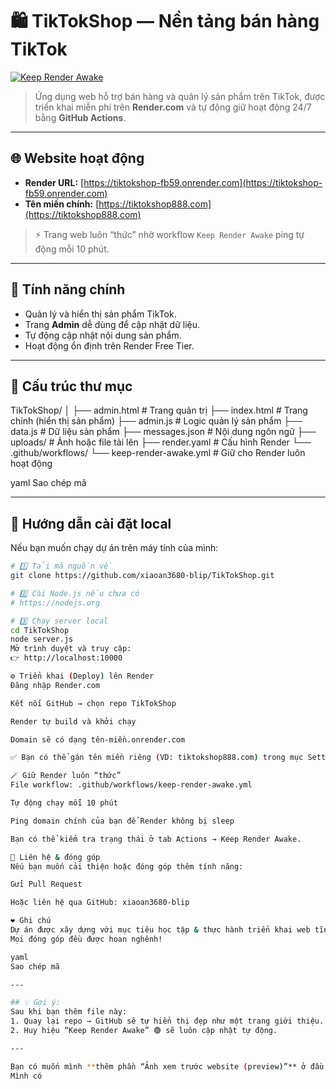 # 🛍️ TikTokShop — Nền tảng bán hàng TikTok

[![Keep Render Awake](https://github.com/xiaoan3680-blip/TikTokShop/actions/workflows/keep-render-awake.yml/badge.svg)](https://github.com/xiaoan3680-blip/TikTokShop/actions/workflows/keep-render-awake.yml)

> Ứng dụng web hỗ trợ bán hàng và quản lý sản phẩm trên TikTok, được triển khai miễn phí trên **Render.com** và tự động giữ hoạt động 24/7 bằng **GitHub Actions**.

---

## 🌐 Website hoạt động
- **Render URL:** [https://tiktokshop-fb59.onrender.com](https://tiktokshop-fb59.onrender.com)  
- **Tên miền chính:** [https://tiktokshop888.com](https://tiktokshop888.com)

> ⚡ Trang web luôn “thức” nhờ workflow `Keep Render Awake` ping tự động mỗi 10 phút.

---

## 🚀 Tính năng chính
- Quản lý và hiển thị sản phẩm TikTok.
- Trang **Admin** dễ dùng để cập nhật dữ liệu.
- Tự động cập nhật nội dung sản phẩm.
- Hoạt động ổn định trên Render Free Tier.

---

## 🧩 Cấu trúc thư mục

TikTokShop/
│
├── admin.html # Trang quản trị
├── index.html # Trang chính (hiển thị sản phẩm)
├── admin.js # Logic quản lý sản phẩm
├── data.js # Dữ liệu sản phẩm
├── messages.json # Nội dung ngôn ngữ
├── uploads/ # Ảnh hoặc file tải lên
├── render.yaml # Cấu hình Render
└── .github/workflows/
└── keep-render-awake.yml # Giữ cho Render luôn hoạt động

yaml
Sao chép mã

---

## 🧠 Hướng dẫn cài đặt local

Nếu bạn muốn chạy dự án trên máy tính của mình:

```bash
# 1️⃣ Tải mã nguồn về
git clone https://github.com/xiaoan3680-blip/TikTokShop.git

# 2️⃣ Cài Node.js nếu chưa có
# https://nodejs.org

# 3️⃣ Chạy server local
cd TikTokShop
node server.js
Mở trình duyệt và truy cập:
👉 http://localhost:10000

⚙️ Triển khai (Deploy) lên Render
Đăng nhập Render.com

Kết nối GitHub → chọn repo TikTokShop

Render tự build và khởi chạy

Domain sẽ có dạng tên-miền.onrender.com

✅ Bạn có thể gán tên miền riêng (VD: tiktokshop888.com) trong mục Settings → Custom Domain

🪄 Giữ Render luôn “thức”
File workflow: .github/workflows/keep-render-awake.yml

Tự động chạy mỗi 10 phút

Ping domain chính của bạn để Render không bị sleep

Bạn có thể kiểm tra trạng thái ở tab Actions → Keep Render Awake.

💬 Liên hệ & đóng góp
Nếu bạn muốn cải thiện hoặc đóng góp thêm tính năng:

Gửi Pull Request

Hoặc liên hệ qua GitHub: xiaoan3680-blip

❤️ Ghi chú
Dự án được xây dựng với mục tiêu học tập & thực hành triển khai web tĩnh + Node.js trên Render.
Mọi đóng góp đều được hoan nghênh!

yaml
Sao chép mã

---

## 💡 Gợi ý:
Sau khi bạn thêm file này:
1. Quay lại repo → GitHub sẽ tự hiển thị đẹp như một trang giới thiệu.  
2. Huy hiệu “Keep Render Awake” 🟢 sẽ luôn cập nhật tự động.  

---

Bạn có muốn mình **thêm phần “Ảnh xem trước website (preview)”** ở đầu README luôn cho đẹp không?  
Mình có
